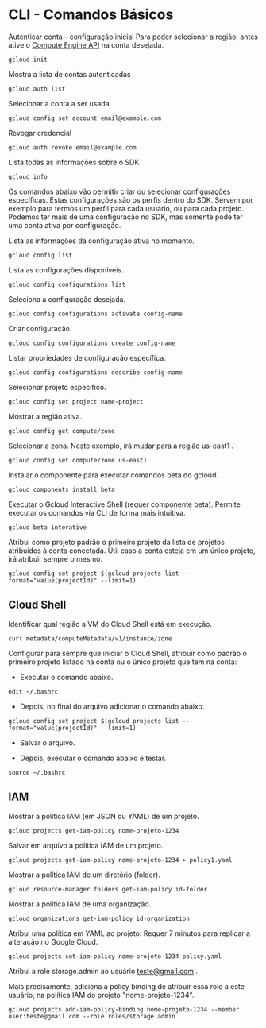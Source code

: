 # CLI - Comandos Básicos

Autenticar conta - configuração inicial
Para poder selecionar a região, antes ative o [Compute Engine API](https://console.cloud.google.com/apis/library/compute.googleapis.com) na conta desejada.

```
gcloud init
```

Mostra a lista de contas autenticadas
```
gcloud auth list
```

Selecionar a conta a ser usada
```
gcloud config set account email@example.com
```

Revogar credencial
```
gcloud auth revoke email@example.com
```

Lista todas as informações sobre o SDK
```
gcloud info
```

Os comandos abaixo vão permitir criar ou selecionar configurações específicas.
Estas configurações são os perfis dentro do SDK. Servem por exemplo para termos um perfil para cada usuário, ou para cada projeto. Podemos ter mais de uma configuração no SDK, mas somente pode ter uma conta ativa por configuração.

Lista as informações da configuração ativa no momento.
```
gcloud config list
```

Lista as configurações disponíveis.
```
gcloud config configurations list
```

Seleciona a configuração desejada.
```
gcloud config configurations activate config-name
```

Criar configuração.
```
gcloud config configurations create config-name
```

Listar propriedades de configuração específica.
```
gcloud config configurations describe config-name
```

Selecionar projeto específico.
```
gcloud config set project name-project
```

Mostrar a região ativa.
```
gcloud config get compute/zone
```

Selecionar a zona. Neste exemplo, irá mudar para a região us-east1 .
```
gcloud config set compute/zone us-east1
```

Instalar o componente para executar comandos beta do gcloud.
```
gcloud components install beta
```

Executar o Gcloud Interactive Shell (requer componente beta).
Permite executar os comandos via CLI de forma mais intuitiva.
```
gcloud beta interative
```

Atribui como projeto padrão o primeiro projeto da lista de projetos atribuídos à conta conectada.
Útil caso a conta esteja em um único projeto, irá atribuir sempre o mesmo.

```
gcloud config set project $(gcloud projects list --format="value(projectId)" --limit=1)
```

## Cloud Shell

Identificar qual região a VM do Cloud Shell está em execução. 
```
curl metadata/computeMetadata/v1/instance/zone
```

Configurar para sempre que iniciar o Cloud Shell, atribuir como padrão o primeiro projeto listado na conta ou o único projeto que tem na conta:

* Executar o comando abaixo.
```
edit ~/.bashrc
```

* Depois, no final do arquivo adicionar o comando abaixo.
```
gcloud config set project $(gcloud projects list --format="value(projectId)" --limit=1)
```

* Salvar o arquivo.

* Depois, executar o comando abaixo e testar.
```
source ~/.bashrc
```

## IAM

Mostrar a política IAM (em JSON ou YAML) de um projeto.
```
gcloud projects get-iam-policy nome-projeto-1234
```

Salvar em arquivo a política IAM de um projeto.
```
gcloud projects get-iam-policy nome-projeto-1234 > policy1.yaml
```

Mostrar a política IAM de um diretório (folder).
```
gcloud resource-manager folders get-iam-policy id-folder
```

Mostrar a política IAM de uma organização.
```
gcloud organizations get-iam-policy id-organization
```

Atribui uma política em YAML ao projeto. Requer 7 minutos para replicar a alteração no Google Cloud.
```
gcloud projects set-iam-policy nome-projeto-1234 policy.yaml
```

Atribui a role storage.admin ao usuário teste@gmail.com .

Mais precisamente, adiciona a policy binding de atribuir essa role a este usuário, na política IAM do projeto "nome-projeto-1234". 
```
gcloud projects add-iam-policy-binding nome-projeto-1234 --member user:teste@gmail.com --role roles/storage.admin
```
